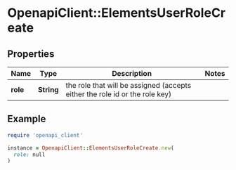 # OpenapiClient::ElementsUserRoleCreate

## Properties

| Name | Type | Description | Notes |
| ---- | ---- | ----------- | ----- |
| **role** | **String** | the role that will be assigned (accepts either the role id or the role key) |  |

## Example

```ruby
require 'openapi_client'

instance = OpenapiClient::ElementsUserRoleCreate.new(
  role: null
)
```

